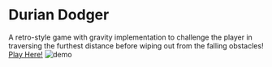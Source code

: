 # Durian Dodger
A retro-style game with gravity implementation to challenge the player in traversing the furthest distance before wiping out from the falling obstacles!
<br>
[Play Here!](https://neekyo.github.io/Durian-Dodger/ "Play here")
![demo](demo.gif)


